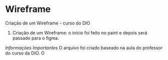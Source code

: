 # Wireframe
Criação de um Wireframe - curso do DIO
1. Criação de um Wireframe: o início foi feito no paint e depois será passado para o figma.

*Informações Importantes*
O arquivo foi criado baseado na aula do professor do curso da DIO. 
O
